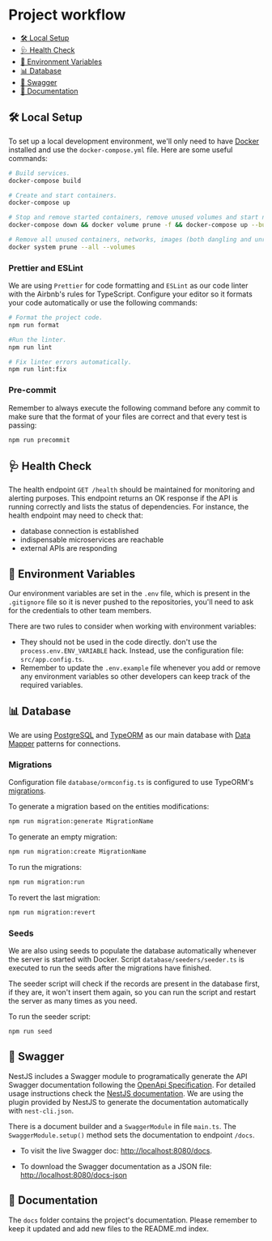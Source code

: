 # Project workflow

- [🛠 Local Setup](#-local-setup)
- [🩺 Health Check](#-health-check)
- [🔑 Environment Variables](#-environment-variables)
- [📊 Database](#-database)
- [📜 Swagger](#-swagger)
- [📘 Documentation](#-documentation)

## 🛠 Local Setup

To set up a local development environment, we'll only need to have [Docker](https://www.docker.com/) installed and use the `docker-compose.yml` file. Here are some useful commands:

```sh
# Build services.
docker-compose build

# Create and start containers.
docker-compose up

# Stop and remove started containers, remove unused volumes and start new containers.
docker-compose down && docker volume prune -f && docker-compose up --build

# Remove all unused containers, networks, images (both dangling and unreferenced) and volumes. 
docker system prune --all --volumes
```

### Prettier and ESLint

We are using `Prettier` for code formatting and `ESLint` as our code linter with the Airbnb's rules for TypeScript. Configure your editor so it formats your code automatically or use the following commands:

```sh
# Format the project code.
npm run format

#Run the linter.
npm run lint

# Fix linter errors automatically.
npm run lint:fix
```

### Pre-commit

Remember to always execute the following command before any commit to make sure that the format of your files are correct and that every test is passing:

```sh
npm run precommit
```

## 🩺 Health Check

The health endpoint `GET /health` should be maintained for monitoring and alerting purposes. This endpoint returns an OK response if the API is running correctly and lists the status of dependencies. For instance, the health endpoint may need to check that:
- database connection is established
- indispensable microservices are reachable
- external APIs are responding

## 🔑 Environment Variables

Our environment variables are set in the `.env` file, which is present in the `.gitignore` file so it is never pushed to the repositories, you'll need to ask for the credentials to other team members. 

There are two rules to consider when working with environment variables:
- They should not be used in the code directly. don't use the `process.env.ENV_VARIABLE` hack. Instead, use the configuration file: `src/app.config.ts`.
- Remember to update the `.env.example` file whenever you add or remove any environment variables so other developers can keep track of the required variables.

## 📊 Database

We are using [PostgreSQL](https://www.postgresql.org/) and [TypeORM](https://typeorm.io/) as our main database with [Data Mapper](https://github.com/typeorm/typeorm/blob/master/docs/active-record-data-mapper.md#what-is-the-data-mapper-pattern) patterns for connections.

### Migrations

Configuration file `database/ormconfig.ts` is configured to use TypeORM's [migrations](https://typeorm.io/#/migrations).

To generate a migration based on the entities modifications:

```sh
npm run migration:generate MigrationName
```

To generate an empty migration:

```sh
npm run migration:create MigrationName
```

To run the migrations:

```sh
npm run migration:run
```

To revert the last migration:

```sh
npm run migration:revert
```

### Seeds

We are also using seeds to populate the database automatically whenever the server is started with Docker. Script `database/seeders/seeder.ts` is executed to run the seeds after the migrations have finished.

The seeder script will check if the records are present in the database first, if they are, it won't insert them again, so you can run the script and restart the server as many times as you need.

To run the seeder script:

```sh
npm run seed
```

## 📜 Swagger


NestJS includes a Swagger module to programatically generate the API Swagger documentation following the [OpenApi Specification](https://swagger.io/specification/). For detailed usage instructions check the [NestJS documentation](https://docs.nestjs.com/recipes/swagger). We are using the plugin provided by NestJS to generate the documentation automatically with `nest-cli.json`.

There is a document builder and a `SwaggerModule` in file `main.ts`. The `SwaggerModule.setup()` method sets the documentation to endpoint `/docs`.

- To visit the live Swagger doc: [http://localhost:8080/docs](http://localhost:8080/docs).

- To download the Swagger documentation as a JSON file: [http://localhost:8080/docs-json](http://localhost:8080/docs-json)

## 📘 Documentation

The `docs` folder contains the project's documentation. Please remember to keep it updated and add new files to the README.md index.
